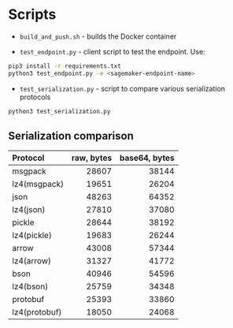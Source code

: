 # Scripts

- `build_and_push.sh` - builds the Docker container

- `test_endpoint.py` - client script to test the endpoint. Use:

```bash
pip3 install -r requirements.txt
python3 test_endpoint.py -e <sagemaker-endpoint-name>
```

- `test_serialization.py` - script to compare various serialization protocols

```bash
python3 test_serialization.py
```

## Serialization comparison

| Protocol | raw, bytes | base64, bytes |
|:---|----:|---:|
|msgpack| 28607| 38144|
|lz4(msgpack)| 19651| 26204|
|json| 48263| 64352|
|lz4(json)| 27810| 37080|
|pickle| 28644| 38192|
|lz4(pickle)| 19683| 26244|
|arrow| 43008| 57344|
|lz4(arrow)| 31327| 41772|
|bson| 40946| 54596|
|lz4(bson)| 25759| 34348|
|protobuf| 25393| 33860|
|lz4(protobuf)| 18050| 24068|
